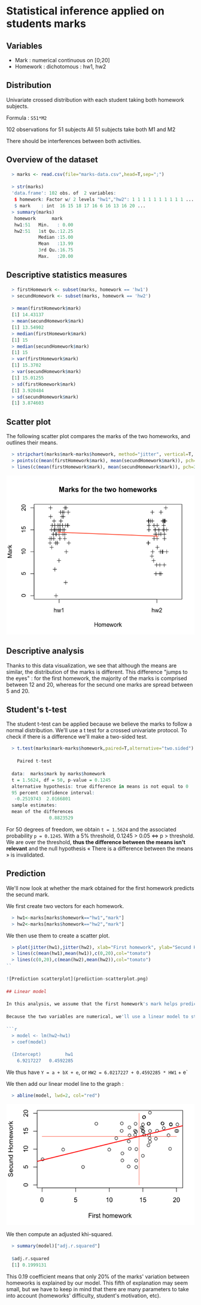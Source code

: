 # Statistical inference applied on students marks

## Variables

- Mark : numerical continuous on [0;20]
- Homework : dichotomous : hw1, hw2

## Distribution

Univariate crossed distribution with each student taking both homework subjects.

Formula : `S51*M2`

102 observations for 51 subjects
All 51 subjects take both M1 and M2

There should be interferences between both activities.

## Overview of the dataset

```r
  > marks <- read.csv(file="marks-data.csv",head=T,sep=";")

  > str(marks)
  'data.frame': 102 obs. of  2 variables:
   $ homework: Factor w/ 2 levels "hw1","hw2": 1 1 1 1 1 1 1 1 1 1 ...
   $ mark    : int  16 15 18 17 16 6 16 13 16 20 ...
  > summary(marks)
   homework      mark      
   hw1:51   Min.   : 0.00  
   hw2:51   1st Qu.:12.25  
            Median :15.00  
            Mean   :13.99  
            3rd Qu.:16.75  
            Max.   :20.00  
```

## Descriptive statistics measures

```r
  > firstHomework <- subset(marks, homework == 'hw1')
  > secundHomework <- subset(marks, homework == 'hw2')

  > mean(firstHomework$mark)
  [1] 14.43137
  > mean(secundHomework$mark)
  [1] 13.54902
  > median(firstHomework$mark)
  [1] 15
  > median(secundHomework$mark)
  [1] 15
  > var(firstHomework$mark)
  [1] 15.3702
  > var(secundHomework$mark)
  [1] 15.01255
  > sd(firstHomework$mark)
  [1] 3.920484
  > sd(secundHomework$mark)
  [1] 3.874603
```

## Scatter plot

The following scatter plot compares the marks of the two homeworks, and outlines their means.

```r
  > stripchart(marks$mark~marks$homework, method="jitter", vertical=T, xlab="Homework", ylab="Mark", main="Marks for the two homeworks", pch=3)
  > points(c(mean(firstHomework$mark), mean(secundHomework$mark)), pch=3, col="tomato")
  > lines(c(mean(firstHomework$mark), mean(secundHomework$mark)), pch=3, col="tomato", lwd=2)
```

![Marks scatterplot](marks-scatterplot.png)

## Descriptive analysis

Thanks to this data visualization, we see that although the means are similar, the distribution of the marks is different. This difference "jumps to the eyes" : for the first homework, the majority of the marks is comprised between 12 and 20, whereas for the secund one marks are spread between 5 and 20.

## Student's t-test

The student t-test can be applied because we believe the marks to follow a normal distribution. We'll use a t test for a crossed univariate protocol. To check if there is a difference we'll make a two-sided test.

```r
  > t.test(marks$mark~marks$homework,paired=T,alternative="two.sided")

    Paired t-test

  data:  marks$mark by marks$homework 
  t = 1.5624, df = 50, p-value = 0.1245
  alternative hypothesis: true difference in means is not equal to 0 
  95 percent confidence interval:
   -0.2519743  2.0166801 
  sample estimates:
  mean of the differences 
                0.8823529 
```

For 50 degrees of freedom, we obtain `t = 1.5624` and the associated probability `p = 0.1245`. With a 5% threshold, 0.1245 > 0.05 ⇔ p > threshold. We are over the threshold, __thus the difference between the means isn't relevant__ and the null hypothesis « There is a difference between the means » is invalidated.

## Prediction

We'll now look at whether the mark obtained for the first homework predicts the secund mark.

We first create two vectors for each homework.

```r
  > hw1<-marks[marks$homework=="hw1","mark"]
  > hw2<-marks[marks$homework=="hw2","mark"]
```

We then use them to create a scatter plot.

```r
  > plot(jitter(hw1),jitter(hw2), xlab="First homework", ylab="Secund Homework", ylim=c(0,20))
  > lines(c(mean(hw1),mean(hw1)),c(0,20),col="tomato")
  > lines(c(0,20),c(mean(hw2),mean(hw2)),col="tomato")
``

![Prediction scatterplot](prediction-scatterplot.png)

## Linear model

In this analysis, we assume that the first homework's mark helps predicting the secund's. We imply that the first homework was due before the secund one and that this preliminary work has had an impact on the marks.

Because the two variables are numerical, we'll use a linear model to study their relationship.

```r
  > model <- lm(hw2~hw1)
  > coef(model)

  (Intercept)         hw1 
    6.9217227   0.4592285 
```

We thus have `Y = a + bX + e`, or `HW2 = 6.0217227 + 0.4592285 * HW1` + e`

We then add our linear model line to the graph :

```r
  > abline(model, lwd=2, col="red")
```

![Linear model scatterplot](linearmodel-line.png)

We then compute an adjusted khi-squared.

```r
  > summary(model)["adj.r.squared"]

  $adj.r.squared
  [1] 0.1999131
```

This 0.19 coefficient means that only 20% of the marks' variation between homeworks is explained by our model. This fifth of explanation may seem small, but we have to keep in mind that there are many parameters to take into account (homeworks' difficulty, student's motivation, etc).
